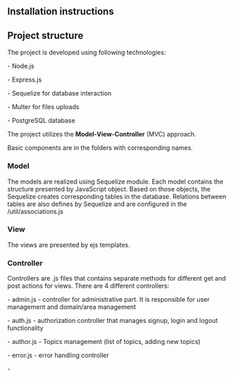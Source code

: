 ## **Installation instructions**



## **Project structure**

The project is developed using following technologies:

\-    Node.js

\-    Express.js

\-    Sequelize for database interaction

\-    Multer for files uploads

\-    PostgreSQL database

The project utilizes the **Model-View-Controller** (MVC) approach. 

Basic components are in the folders with corresponding names. 

### **Model**

The models are realized using Sequelize module. Each model contains the structure presented by JavaScript object. Based on those objects, the Sequelize creates corresponding tables in the database. Relations between tables are also defines by Sequelize and are configured in the /util/associations.js

### **View**

 The views are presented by ejs templates.

### **Controller**

Controllers are .js files that contains separate methods for different get and post actions for views. There are 4 different controllers:

\- admin.js - controller for administrative part. It is responsible for user management and domain/area management

\- auth.js - authorization controller that manages signup, login and logout functionality

\- author.js - Topics management (list of topics, adding new topics)

\- error.js - error handling controller

\- 